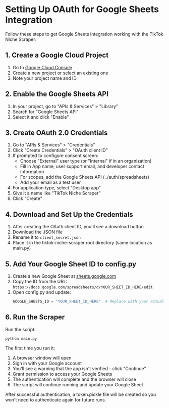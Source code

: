# Setting Up OAuth for Google Sheets Integration

Follow these steps to get Google Sheets integration working with the TikTok Niche Scraper:

## 1. Create a Google Cloud Project

1. Go to [Google Cloud Console](https://console.cloud.google.com/)
2. Create a new project or select an existing one
3. Note your project name and ID

## 2. Enable the Google Sheets API

1. In your project, go to "APIs & Services" > "Library"
2. Search for "Google Sheets API"
3. Select it and click "Enable"

## 3. Create OAuth 2.0 Credentials

1. Go to "APIs & Services" > "Credentials"
2. Click "Create Credentials" > "OAuth client ID"
3. If prompted to configure consent screen:
   - Choose "External" user type (or "Internal" if in an organization)
   - Fill in App name, user support email, and developer contact information
   - For scopes, add the Google Sheets API (../auth/spreadsheets)
   - Add your email as a test user
4. For application type, select "Desktop app"
5. Give it a name like "TikTok Niche Scraper"
6. Click "Create"

## 4. Download and Set Up the Credentials

1. After creating the OAuth client ID, you'll see a download button
2. Download the JSON file
3. Rename it to `client_secret.json`
4. Place it in the tiktok-niche-scraper root directory (same location as main.py)

## 5. Add Your Google Sheet ID to config.py

1. Create a new Google Sheet at [sheets.google.com](https://sheets.google.com)
2. Copy the ID from the URL: `https://docs.google.com/spreadsheets/d/YOUR_SHEET_ID_HERE/edit`
3. Open config.py and update:
   ```python
   GOOGLE_SHEETS_ID = "YOUR_SHEET_ID_HERE"  # Replace with your actual ID
   ```

## 6. Run the Scraper

Run the script:
```
python main.py
```

The first time you run it:
1. A browser window will open
2. Sign in with your Google account
3. You'll see a warning that the app isn't verified - click "Continue"
4. Grant permission to access your Google Sheets
5. The authentication will complete and the browser will close
6. The script will continue running and update your Google Sheet

After successful authentication, a token.pickle file will be created so you won't need to authenticate again for future runs. 
